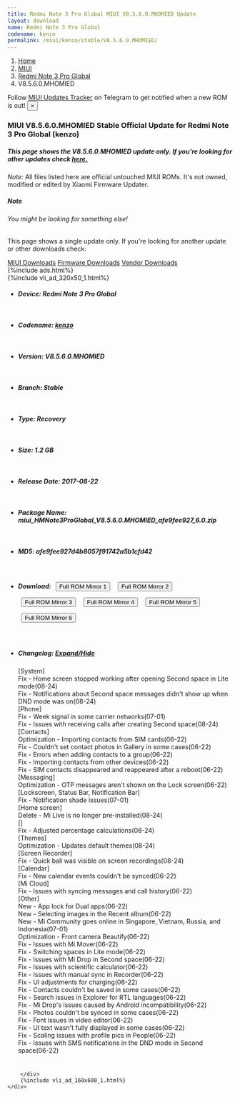 ```yaml
---
title: Redmi Note 3 Pro Global MIUI V8.5.6.0.MHOMIED Update
layout: download
name: Redmi Note 3 Pro Global
codename: kenzo
permalink: /miui/kenzo/stable/V8.5.6.0.MHOMIED/
---
```

<nav aria-label="breadcrumb">
    <ol class="breadcrumb">
        <li class="breadcrumb-item"><a href="/">Home</a></li>
        <li class="breadcrumb-item"><a href="/miui/">MIUI</a></li>
        <li class="breadcrumb-item"><a href="/miui/kenzo/">Redmi Note 3 Pro Global</a></li>
        <li class="breadcrumb-item active" aria-current="page">V8.5.6.0.MHOMIED</li>
    </ol>
</nav>
<div class="alert alert-primary alert-dismissible fade show" role="alert">
    Follow <a href="https://t.me/MIUIUpdatesTracker" class="alert-link">MIUI Updates Tracker</a> on Telegram to get
    notified when a new ROM is out!
    <button type="button" class="close" data-dismiss="alert" aria-label="Close">
        <span aria-hidden="true">&times;</span>
    </button>
</div>
<div class="col-12 mx-auto">
    <h3 class="title bg-light p-2 rounded">MIUI V8.5.6.0.MHOMIED Stable Official Update for Redmi Note 3 Pro Global (kenzo)</h3>
    <h5>This page shows the V8.5.6.0.MHOMIED update only. If you're looking for other updates check
        <a href="/miui/kenzo/">here.</a></h5>
    <p><i>Note: </i>All files listed here are official untouched MIUI ROMs.
        It's not owned, modified or edited by Xiaomi Firmware Updater.</p>
    <div class="card">
        <div class="card-body">
            <h5 class="card-title">Note</h5>
            <h6 class="card-subtitle mb-2 text-muted">You might be looking for something else!</h6>
            <p class="card-text">This page shows a single update only.
                If you're looking for another update or other downloads check:</p>
            <a href="/miui/" class="card-link">MIUI Downloads</a>
            <a href="/firmware/" class="card-link">Firmware Downloads</a>
            <a href="/vendor/" class="card-link">Vendor Downloads</a>
        </div>
    </div>
    {%include ads.html%}
    <div class="row justify-content-center">
        <div class="col-10" id="downloads">
                    <div class="card card-body">
            {%include vli_ad_320x50_1.html%}
            <ul class="list-unstyled">
                <li style="padding-bottom: 10px;">
                    <h5><b>Device: </b>Redmi Note 3 Pro Global</h5>
                </li>
                <li style="padding-bottom: 10px;">
                    <h5><b>Codename: </b> <a href="/miui/kenzo/" target="_blank">kenzo</a> </h5>
                </li>
                <li style="padding-bottom: 10px;">
                    <h5><b>Version: </b>V8.5.6.0.MHOMIED</h5>
                </li>
                <li style="padding-bottom: 10px;">
                    <h5><b>Branch: </b>Stable</h5>
                </li>
                <li style="padding-bottom: 10px;">
                    <h5><b>Type: </b>Recovery</h5>
                </li>
                <li style="padding-bottom: 10px;">
                    <h5><b>Size: </b>1.2 GB</h5>
                </li>
                <li style="padding-bottom: 10px;">
                    <h5><b>Release Date: </b>2017-08-22</h5>
                </li>
                <li style="padding-bottom: 10px;">
                    <h5><b>Package Name: </b><span id="filename" class="text-dark">miui_HMNote3ProGlobal_V8.5.6.0.MHOMIED_afe9fee927_6.0.zip</span></h5>
                </li>
                <li style="padding-bottom: 10px;">
                    <h5><b>MD5: </b><span id="md5" class="text-muted">afe9fee927d4b8057f91742a5b1cfd42</span></h5>
                </li>
                <li style="padding-bottom: 10px;">
                    <h5><b>Download: </b> <button type="button" id="download" class="btn btn-primary" style="margin: 7px;" onclick="window.open('https://cdn-ota.azureedge.net/V8.5.6.0.MHOMIED/miui_HMNote3ProGlobal_V8.5.6.0.MHOMIED_afe9fee927_6.0.zip', '_blank');"><i class="fa fa-download"></i> Full ROM Mirror 1</button> <button type="button" id="download" class="btn btn-primary" style="margin: 7px;" onclick="window.open('https://cdnorg.d.miui.com/V8.5.6.0.MHOMIED/miui_HMNote3ProGlobal_V8.5.6.0.MHOMIED_afe9fee927_6.0.zip', '_blank');"><i class="fa fa-download"></i> Full ROM Mirror 2</button> <button type="button" id="download" class="btn btn-primary" style="margin: 7px;" onclick="window.open('https://bkt-sgp-miui-ota-update-alisgp.oss-ap-southeast-1.aliyuncs.com/V8.5.6.0.MHOMIED/miui_HMNote3ProGlobal_V8.5.6.0.MHOMIED_afe9fee927_6.0.zip', '_blank');"><i class="fa fa-download"></i> Full ROM Mirror 3</button> <button type="button" id="download" class="btn btn-primary" style="margin: 7px;" onclick="window.open('https://bn.d.miui.com/V8.5.6.0.MHOMIED/miui_HMNote3ProGlobal_V8.5.6.0.MHOMIED_afe9fee927_6.0.zip', '_blank');"><i class="fa fa-download"></i> Full ROM Mirror 4</button> <button type="button" id="download" class="btn btn-primary" style="margin: 7px;" onclick="window.open('https://bigota.d.miui.com/V8.5.6.0.MHOMIED/miui_HMNote3ProGlobal_V8.5.6.0.MHOMIED_afe9fee927_6.0.zip', '_blank');"><i class="fa fa-download"></i> Full ROM Mirror 5</button> <button type="button" id="download" class="btn btn-primary" style="margin: 7px;" onclick="window.open('https://hugeota.d.miui.com/V8.5.6.0.MHOMIED/miui_HMNote3ProGlobal_V8.5.6.0.MHOMIED_afe9fee927_6.0.zip', '_blank');"><i class="fa fa-download"></i> Full ROM Mirror 6</button></h5>
                </li>
                <li style="padding-bottom: 10px;">
                    <h5><b>Changelog: </b><a href="#kenzo_1_changelog" data-toggle="collapse" role="button"
                            aria-expanded="false" aria-controls="kenzo_1_changelog"> <i class="fa fa-arrow-down"
                                aria-hidden="true"></i> Expand/Hide</a></h5>
                    <div class="collapse" id="kenzo_1_changelog">
                        <p id="changelog_text">[System]<br>Fix - Home screen stopped working after opening Second space in Lite mode(08-24)<br>Fix - Notifications about Second space messages didn't show up when DND mode was on(08-24)<br>[Phone]<br>Fix - Week signal in some carrier networks(07-01)<br>Fix - Issues with receiving calls after creating Second space(08-24)<br>[Contacts]<br>Optimization - Importing contacts from SIM cards(06-22)<br>Fix - Couldn't set contact photos in Gallery in some cases(06-22)<br>Fix - Errors when adding contacts to a group(06-22)<br>Fix - Importing contacts from other devices(06-22)<br>Fix - SIM contacts disappeared and reappeared after a reboot(06-22)<br>[Messaging]<br>Optimization - OTP messages aren't shown on the Lock screen(06-22)<br>[Lockscreen, Status Bar, Notification Bar]<br>Fix - Notification shade issues(07-01)<br>[Home screen]<br>Delete - Mi Live is no longer pre-installed(08-24)<br>[]<br>Fix - Adjusted percentage calculations(08-24)<br>[Themes]<br>Optimization - Updates default themes(08-24)<br>[Screen Recorder]<br>Fix - Quick ball was visible on screen recordings(08-24)<br>[Calendar]<br>Fix - New calendar events couldn't be synced(06-22)<br>[Mi Cloud]<br>Fix - Issues with syncing messages and call history(06-22)<br>[Other]<br>New - App lock for Dual apps(06-22)<br>New - Selecting images in the Recent album(06-22)<br>New - Mi Community goes online in Singapore, Vietnam, Russia, and Indonesia(07-01)<br>Optimization - Front camera Beautify(06-22)<br>Fix - Issues with Mi Mover(06-22)<br>Fix - Switching spaces in Lite mode(06-22)<br>Fix - Issues with Mi Drop in Second space(06-22)<br>Fix - Issues with scientific calculator(06-22)<br>Fix - Issues with manual sync in Recorder(06-22)<br>Fix - UI adjustments for charging(06-22)<br>Fix - Contacts couldn't be saved in some cases(06-22)<br>Fix - Search issues in Explorer for RTL languages(06-22)<br>Fix - Mi Drop's issues caused by Android incompatibility(06-22)<br>Fix - Photos couldn't be synced in some cases(06-22)<br>Fix - Font issues in video editor(06-22)<br>Fix - UI text wasn't fully displayed in some cases(06-22)<br>Fix - Scaling issues with profile pics in People(06-22)<br>Fix - Issues with SMS notifications in the DND mode in Second space(06-22)</p>
                    </div>
                </li>
            </ul>
        </div>

        </div>
        {%include vli_ad_160x600_1.html%}
    </div>
</div>
